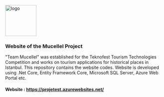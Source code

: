 <img src="https://github.com/KayaTS/ProjeTestSite/blob/master/kayaseker/wwwroot/HeaderAssets/img/71.png"  alt="logo" width="100"/>

### Website of the Mucellel Project

"Team Mucellel" was established for the Teknofest Tourism Technologies Competition and works on tourism applications for historical places in Istanbul. 
This repository contains the website codes. Website is developed using .Net Core, Entity Framework Core, Microsoft SQL Server, Azure Web Portal etc.
#### Website : https://projetest.azurewebsites.net/

